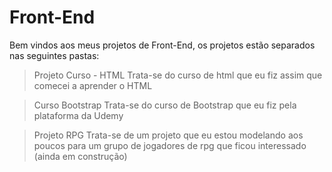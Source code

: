# Front-End

Bem vindos aos meus projetos de Front-End, os projetos estão separados nas seguintes pastas:
> Projeto Curso - HTML
  Trata-se do curso de html que eu fiz assim que comecei a aprender o HTML

> Curso Bootstrap
  Trata-se do curso de Bootstrap que eu fiz pela plataforma da Udemy
  
> Projeto RPG
  Trata-se de um projeto que eu estou modelando aos poucos para um grupo de jogadores de rpg que ficou interessado (ainda em construção)
